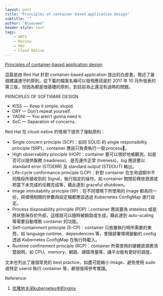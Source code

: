 ```yaml
---
layout: post
title: "Principles of container-based application design"
subtitle: ""
author: "Blueswen"
header-style: text
tags:
    - ARTS
    - Review
    - K8s
    - Cloud Native
---
```


[Principles of container-based application design](https://www.redhat.com/en/resources/cloud-native-container-design-whitepaper)

這篇是由 Red Hat 針對 container-based application 提出的白皮書，簡述了幾個建議遵守的原則。從下載的檔案名稱可以發現應該是於 2017 年 10 月所發表的第三版，但因為都是很基礎的原則，到目前為止還沒有過時的問題。

PRINCIPLES OF SOFTWARE DESIGN

* KISS  —   Keep it simple, stupid.
* DRY — Don’t repeat yourself.
* YAGNI — You aren’t gonna need it.
* SoC — Separation of concerns.

Red Hat 在 cloud-native 的情境下提供了幾點原則：

* Single concern principle (SCP)：如同 SOLID 的 single responsibility principle (SRP)，container 應該只負責執行一個 process。
* High observability principle (HOP)：container 要可以很好地被觀測，如是否可以提供服務 (readiness)、是否運作正常 (liveness)，log 應該要以 standard error (STDERR) 及 standard output (STDOUT) 輸出。
* Life-cycle conformance principle (LCP)：針對 container 在生命週期中不同階段所接收到的 Signal，執行指定的操作。如 container 關閉前釋放資源或把當下未完成的任務完成等，藉此達到 graceful shutdown。
* Image immutability principle (IIP)：在不同環境下所使用的 Image 都為同一份，與環境相關的參數與設定檔都應該透過 Kubernetes ConfigMap 進行設定。
* Process disposability principle (PDP)：container 應該要為 stateless 或是將狀態保存於外部，這樣就可以隨時被銷毀或生成，藉此達到 auto-scaling 等需要自動增刪 container 的功能。
* Self-containment principle (S-CP)：container 只放置執行時所需要的東西，如 language runtime、dependencies 等，會隨部署環境變動的 config 透過 Kubernetes ConfigMap 在執行時載入。
* Runtime confinement principle (RCP)：container 所需使用的硬體資源應清楚說明，如 CPU、memory、網路、硬碟用量等，讓平台能有更好的調度。

文末也列出了幾個常見的 best practice，如盡可能縮小 Image、避免使用 sudo 或特定 userid 執行 container 等，都很值得參考實踐。

Reference:

1. [优雅地关闭kubernetes中的nginx](https://segmentfault.com/a/1190000008233992)
